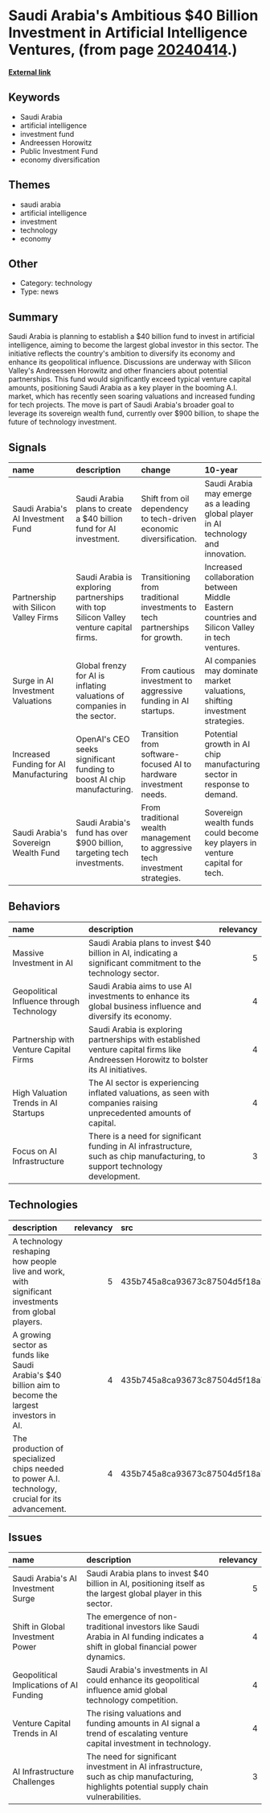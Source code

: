# __Saudi Arabia's Ambitious $40 Billion Investment in Artificial Intelligence Ventures__, (from page [20240414](https://kghosh.substack.com/p/20240414).)

__[External link](https://www.nytimes.com/2024/03/19/business/saudi-arabia-investment-artificial-intelligence.html)__



## Keywords

* Saudi Arabia
* artificial intelligence
* investment fund
* Andreessen Horowitz
* Public Investment Fund
* economy diversification

## Themes

* saudi arabia
* artificial intelligence
* investment
* technology
* economy

## Other

* Category: technology
* Type: news

## Summary

Saudi Arabia is planning to establish a $40 billion fund to invest in artificial intelligence, aiming to become the largest global investor in this sector. The initiative reflects the country's ambition to diversify its economy and enhance its geopolitical influence. Discussions are underway with Silicon Valley's Andreessen Horowitz and other financiers about potential partnerships. This fund would significantly exceed typical venture capital amounts, positioning Saudi Arabia as a key player in the booming A.I. market, which has recently seen soaring valuations and increased funding for tech projects. The move is part of Saudi Arabia's broader goal to leverage its sovereign wealth fund, currently over $900 billion, to shape the future of technology investment.

## Signals

| name                                   | description                                                                           | change                                                                       | 10-year                                                                                       | driving-force                                                                       |   relevancy |
|:---------------------------------------|:--------------------------------------------------------------------------------------|:-----------------------------------------------------------------------------|:----------------------------------------------------------------------------------------------|:------------------------------------------------------------------------------------|------------:|
| Saudi Arabia's AI Investment Fund      | Saudi Arabia plans to create a $40 billion fund for AI investment.                    | Shift from oil dependency to tech-driven economic diversification.           | Saudi Arabia may emerge as a leading global player in AI technology and innovation.           | Desire to diversify economy and increase geopolitical influence through technology. |           5 |
| Partnership with Silicon Valley Firms  | Saudi Arabia is exploring partnerships with top Silicon Valley venture capital firms. | Transitioning from traditional investments to tech partnerships for growth.  | Increased collaboration between Middle Eastern countries and Silicon Valley in tech ventures. | Global tech landscape necessitating strategic partnerships for competitive edge.    |           4 |
| Surge in AI Investment Valuations      | Global frenzy for AI is inflating valuations of companies in the sector.              | From cautious investment to aggressive funding in AI startups.               | AI companies may dominate market valuations, shifting investment strategies.                  | Intense competition among investors to capitalize on AI's potential.                |           4 |
| Increased Funding for AI Manufacturing | OpenAI's CEO seeks significant funding to boost AI chip manufacturing.                | Transition from software-focused AI to hardware investment needs.            | Potential growth in AI chip manufacturing sector in response to demand.                       | Growing recognition of hardware's role in advancing AI technology.                  |           3 |
| Saudi Arabia's Sovereign Wealth Fund   | Saudi Arabia's fund has over $900 billion, targeting tech investments.                | From traditional wealth management to aggressive tech investment strategies. | Sovereign wealth funds could become key players in venture capital for tech.                  | Need for diversification and modernization in national investment strategies.       |           4 |

## Behaviors

| name                                      | description                                                                                                                           |   relevancy |
|:------------------------------------------|:--------------------------------------------------------------------------------------------------------------------------------------|------------:|
| Massive Investment in AI                  | Saudi Arabia plans to invest $40 billion in AI, indicating a significant commitment to the technology sector.                         |           5 |
| Geopolitical Influence through Technology | Saudi Arabia aims to use AI investments to enhance its global business influence and diversify its economy.                           |           4 |
| Partnership with Venture Capital Firms    | Saudi Arabia is exploring partnerships with established venture capital firms like Andreessen Horowitz to bolster its AI initiatives. |           4 |
| High Valuation Trends in AI Startups      | The AI sector is experiencing inflated valuations, as seen with companies raising unprecedented amounts of capital.                   |           4 |
| Focus on AI Infrastructure                | There is a need for significant funding in AI infrastructure, such as chip manufacturing, to support technology development.          |           3 |

## Technologies

| description                                                                                          |   relevancy | src                              |
|:-----------------------------------------------------------------------------------------------------|------------:|:---------------------------------|
| A technology reshaping how people live and work, with significant investments from global players.   |           5 | 435b745a8ca93673c87504d5f18a709b |
| A growing sector as funds like Saudi Arabia's $40 billion aim to become the largest investors in AI. |           4 | 435b745a8ca93673c87504d5f18a709b |
| The production of specialized chips needed to power A.I. technology, crucial for its advancement.    |           4 | 435b745a8ca93673c87504d5f18a709b |

## Issues

| name                                    | description                                                                                                                              |   relevancy |
|:----------------------------------------|:-----------------------------------------------------------------------------------------------------------------------------------------|------------:|
| Saudi Arabia's AI Investment Surge      | Saudi Arabia plans to invest $40 billion in AI, positioning itself as the largest global player in this sector.                          |           5 |
| Shift in Global Investment Power        | The emergence of non-traditional investors like Saudi Arabia in AI funding indicates a shift in global financial power dynamics.         |           4 |
| Geopolitical Implications of AI Funding | Saudi Arabia's investments in AI could enhance its geopolitical influence amid global technology competition.                            |           4 |
| Venture Capital Trends in AI            | The rising valuations and funding amounts in AI signal a trend of escalating venture capital investment in technology.                   |           4 |
| AI Infrastructure Challenges            | The need for significant investment in AI infrastructure, such as chip manufacturing, highlights potential supply chain vulnerabilities. |           3 |